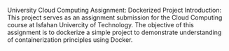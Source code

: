 University Cloud Computing Assignment: Dockerized Project
Introduction:
This project serves as an assignment submission for the Cloud Computing course at Isfahan Univercity of Technology. The objective of this assignment is to dockerize a simple project to demonstrate understanding of containerization principles using Docker.
